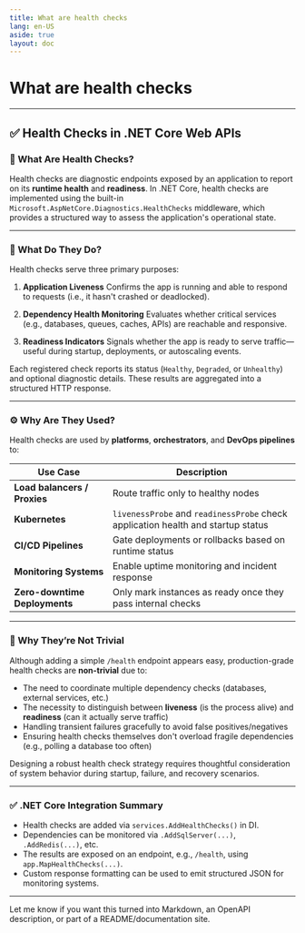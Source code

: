```yaml
---
title: What are health checks
lang: en-US
aside: true
layout: doc
---
```


# What are health checks

---

## ✅ Health Checks in .NET Core Web APIs

### 📌 What Are Health Checks?

Health checks are diagnostic endpoints exposed by an application to report on its **runtime health** and **readiness**. In .NET Core, health checks are implemented using the built-in `Microsoft.AspNetCore.Diagnostics.HealthChecks` middleware, which provides a structured way to assess the application's operational state.

---

### 🧠 What Do They Do?

Health checks serve three primary purposes:

1. **Application Liveness**
   Confirms the app is running and able to respond to requests (i.e., it hasn't crashed or deadlocked).

2. **Dependency Health Monitoring**
   Evaluates whether critical services (e.g., databases, queues, caches, APIs) are reachable and responsive.

3. **Readiness Indicators**
   Signals whether the app is ready to serve traffic—useful during startup, deployments, or autoscaling events.

Each registered check reports its status (`Healthy`, `Degraded`, or `Unhealthy`) and optional diagnostic details. These results are aggregated into a structured HTTP response.

---

### ⚙️ Why Are They Used?

Health checks are used by **platforms**, **orchestrators**, and **DevOps pipelines** to:

| Use Case                      | Description                                                                      |
| ----------------------------- | -------------------------------------------------------------------------------- |
| **Load balancers / Proxies**  | Route traffic only to healthy nodes                                              |
| **Kubernetes**                | `livenessProbe` and `readinessProbe` check application health and startup status |
| **CI/CD Pipelines**           | Gate deployments or rollbacks based on runtime status                            |
| **Monitoring Systems**        | Enable uptime monitoring and incident response                                   |
| **Zero-downtime Deployments** | Only mark instances as ready once they pass internal checks                      |

---

### 🚫 Why They’re Not Trivial

Although adding a simple `/health` endpoint appears easy, production-grade health checks are **non-trivial** due to:

- The need to coordinate multiple dependency checks (databases, external services, etc.)
- The necessity to distinguish between **liveness** (is the process alive) and **readiness** (can it actually serve traffic)
- Handling transient failures gracefully to avoid false positives/negatives
- Ensuring health checks themselves don't overload fragile dependencies (e.g., polling a database too often)

Designing a robust health check strategy requires thoughtful consideration of system behavior during startup, failure, and recovery scenarios.

---

### ✅ .NET Core Integration Summary

- Health checks are added via `services.AddHealthChecks()` in DI.
- Dependencies can be monitored via `.AddSqlServer(...)`, `.AddRedis(...)`, etc.
- The results are exposed on an endpoint, e.g., `/health`, using `app.MapHealthChecks(...)`.
- Custom response formatting can be used to emit structured JSON for monitoring systems.

---

Let me know if you want this turned into Markdown, an OpenAPI description, or part of a README/documentation site.
